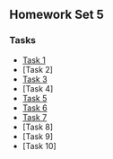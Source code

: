 ## Homework Set 5

### Tasks

* [Task 1](https://lsdroubay.github.io/math5610/softwaremanual/JacobiIteration)
* [Task 2]
* [Task 3](https://lsdroubay.github.io/math5610/homework/homework6/task3)
* [Task 4]
* [Task 5](https://lsdroubay.github.io/math5610/homework/homework6/task5)
* [Task 6](https://lsdroubay.github.io/math5610/homework/homework6/task6)
* [Task 7](https://lsdroubay.github.io/math5610/homework/homework6/task7)
* [Task 8]
* [Task 9]
* [Task 10]

